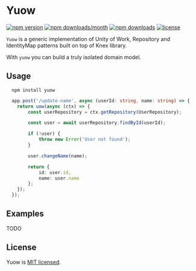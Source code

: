 # Yuow

[![npm version](https://badge.fury.io/js/yuow.svg)](https://badge.fury.io/js/yuow)
[![npm downloads/month](https://img.shields.io/npm/dm/yuow.svg)](https://www.npmjs.com/package/yuow)
[![npm downloads](https://img.shields.io/npm/dt/yuow.svg)](https://www.npmjs.com/package/yuow)
[![license](https://img.shields.io/badge/license-MIT-blue.svg)](https://github.com/lsndr/yuow/blob/master/LICENSE.md)

`Yuow` is a generic implementation of Unity of Work, Repository and IdentityMap patterns built on top of Knex library.

With `yuow` you can build a truly isolated domain model.

## Usage

```
  npm install yuow 
```

```typescript
  app.post('/update-name', async (userId: string, name: string) => {
    return uow(async (ctx) => {
        const userRepository = ctx.getRepository(UserRepository);

        const user = await userRepository.findById(userId);

        if (!user) {
            throw new Error('User not found');
        }

        user.changeName(name);

        return {
            id: user.id,
            name: user.name
        };
    });
  });
```

## Examples

TODO


## License

Yuow is [MIT licensed](LICENSE.md).